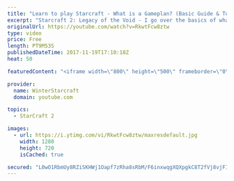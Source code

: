 ```yaml
---
title: "Learn to play Starcraft - What is a Gameplan? (Basic Guide & Tutorial)"
excerpt: "Starcraft 2: Legacy of the Void - I go over the basics of what a gameplan in starcraft 2 is and how to put one together.  Note this is not a guide on WHAT gameplan you should be using as each race!"
originalUrl: https://youtube.com/watch?v=RkwtFcw8ztw
type: video
price: Free
length: PT9M53S
publishedDateTime: 2017-11-19T17:10:18Z
heat: 50

featuredContent: "<iframe width=\"800\" height=\"500\" frameborder=\"0\" src=\"https://www.youtube.com/embed/RkwtFcw8ztw\" allow=\"accelerometer; autoplay; encrypted-media; gyroscope; picture-in-picture\" allowfullscreen></iframe>"

provider:
  name: WinterStarcraft
  domain: youtube.com

topics:
  - StarCraft 2

images:
  - url: https://i.ytimg.com/vi/RkwtFcw8ztw/maxresdefault.jpg
    width: 1280
    height: 720
    isCached: true

secured: "L0wO1RbmUy8RZiSKHWj1Oapf7zRha8sRbM/F6inxwqgXQXpgkC8T2fVj8vjFIjxj60kYhqQdM4Iu2CQfsL8SmfhVGNhEawikIzK2lfLNlSoaSeC0i8zPk0tMEChTCn3PYcWc4YjLiz25cTBo2sSDOwM7IuNlO7a5CV9oYERVCwrdTFyOfE6vywdH91IQMd/SirkE7+MfwwUlOMQDdamUGnFT7KPohmMR0iwCSVldPPBfYew3Kj423IaQOo5cxrEPF/zSzoAJMJ6+wFaCdQolZNlIL81dV3msrncHHeV1BRQZdSJSPTjuy7LOrZAoy7+JIK9sIy8wT/5A/nQzSZaBUNWdKGUVGZvFnSiBNK5UiVyRpNbiUS2cojPzMXoGCsXiirZUPjK7DeheWKtqimx5AI152ZWiZ2FnaasMK4Z0uk0=;GeVfnUoBGvR/3V0XdNXFSg=="
---
```


